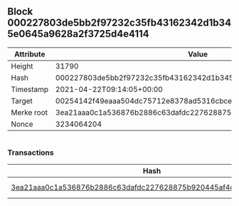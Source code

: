 ## Block 000227803de5bb2f97232c35fb43162342d1b345e0645a9628a2f3725d4e4114

Attribute | Value
--- | ---
Height | 31790
Hash | 000227803de5bb2f97232c35fb43162342d1b345e0645a9628a2f3725d4e4114
Timestamp | 2021-04-22T09:14:05+00:00
Target | 00254142f49eaaa504dc75712e8378ad5316cbcead634704b3734b6271167cc4
Merke root | 3ea21aaa0c1a536876b2886c63dafdc227628875b920445af4cc90169698e5d6
Nonce | 3234064204

```

```

### Transactions

Hash | Amount
--- | ---
[3ea21aaa0c1a536876b2886c63dafdc227628875b920445af4cc90169698e5d6](3ea21aaa0c1a536876b2886c63dafdc227628875b920445af4cc90169698e5d6.md) | 10.00000000 SKEPTI 
